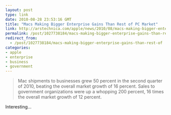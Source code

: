 ```yaml
---
layout: post
type: link
date: 2010-08-28 23:53:16 GMT
title: "Macs Making Bigger Enterprise Gains Than Rest of PC Market"
link: http://arstechnica.com/apple/news/2010/08/macs-making-bigger-enterprise-gains-than-rest-of-pc-market.ars
permalink: /post/1027738184/macs-making-bigger-enterprise-gains-than-rest-of
redirect_from: 
  - /post/1027738184/macs-making-bigger-enterprise-gains-than-rest-of
categories:
- apple
- enterprise
- business
- government
---
```

<blockquote>Mac shipments to businesses grew 50 percent in the second quarter of 2010, beating the overall market growth of 16 percent. Sales to government organizations were up a whopping 200 percent, 16 times the overall market growth of 12 percent.</blockquote>
Interesting...